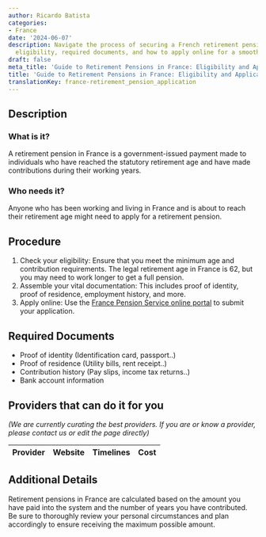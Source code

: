 ```yaml
---
author: Ricardo Batista
categories:
- France
date: '2024-06-07'
description: Navigate the process of securing a French retirement pension. Learn about
  eligibility, required documents, and how to apply online for a smooth transition.
draft: false
meta_title: 'Guide to Retirement Pensions in France: Eligibility and Application'
title: 'Guide to Retirement Pensions in France: Eligibility and Application'
translationKey: france-retirement_pension_application
---
```


## Description
### What is it?
A retirement pension in France is a government-issued payment made to individuals who have reached the statutory retirement age and have made contributions during their working years.

### Who needs it?
Anyone who has been working and living in France and is about to reach their retirement age might need to apply for a retirement pension.

## Procedure
1. Check your eligibility: Ensure that you meet the minimum age and contribution requirements. The legal retirement age in France is 62, but you may need to work longer to get a full pension.
2. Assemble your vital documentation: This includes proof of identity, proof of residence, employment history, and more.
3. Apply online: Use the [France Pension Service online portal](https://www.lassuranceretraite.fr/portail-info/home.html) to submit your application. 

## Required Documents
- Proof of identity (Identification card, passport..)
- Proof of residence (Utility bills, rent receipt..)
- Contribution history (Pay slips, income tax returns..)
- Bank account information

## Providers that can do it for you
_(We are currently curating the best providers. If you are or know a provider, please contact us or edit the page directly)_

| Provider        |     Website     |     Timelines    |       Cost      |
| --------------- | --------------- |  :-------------: | :-------------: |

## Additional Details
Retirement pensions in France are calculated based on the amount you have paid into the system and the number of years you have contributed. Be sure to thoroughly review your personal circumstances and plan accordingly to ensure receiving the maximum possible amount.